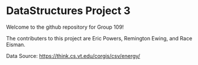# DataStructures Project 3

Welcome to the github repository for Group 109!

The contributers to this project are Eric Powers, Remington Ewing, and Race Eisman.

Data Source: https://think.cs.vt.edu/corgis/csv/energy/
